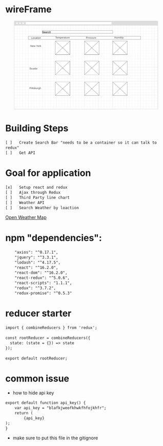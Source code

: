 # wireFrame
<p align="center">
  <img src="./public/image/WeatherApp.png" width="450"/>
</p>

<!-- https://wireframe.cc/6b7aCr -->
# Building Steps
```
[ ]   Create Search Bar "needs to be a container so it can talk to redux"
[ ]   Get API

```
# Goal for application
```
[x]   Setup react and redux
[ ]   Ajax through Redux
[ ]   Third Party line chart
[ ]   Weather API 
[ ]   Search Weather by loaction  
```
<a href="https://openweathermap.org/forecast5">Open Weather Map</a>

# npm "dependencies": 
```
    "axios": "^0.17.1",
    "jquery": "^3.3.1",
    "lodash": "^4.17.5",
    "react": "^16.2.0",
    "react-dom": "^16.2.0",
    "react-redux": "^5.0.6",
    "react-scripts": "1.1.1",
    "redux": "^3.7.2",
    "redux-promise": "^0.5.3"
```
# reducer starter
```
import { combineReducers } from 'redux';

const rootReducer = combineReducers({
  state: (state = {}) => state
});

export default rootReducer;
```
# common issue
* how to hide api key
```
export default function api_key() {
    var api_key = "blafkjweofkhwkfhfojkhfr";
    return (
        {api_key}
);
}
```
* make sure to put this file in the gitignore 
